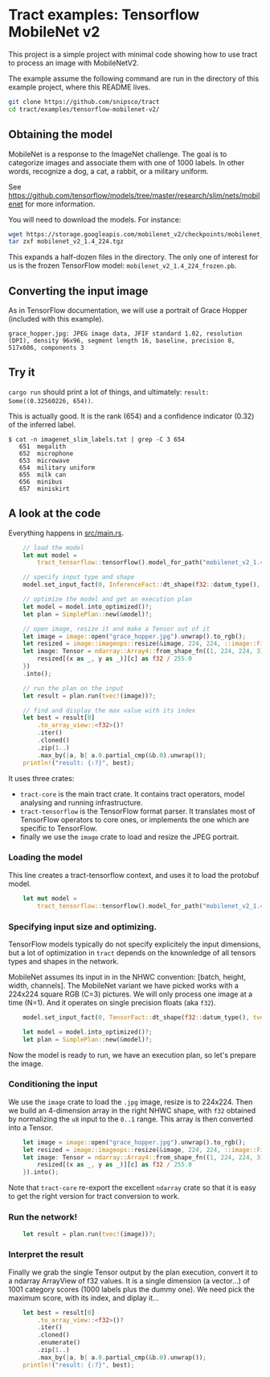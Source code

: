 # Tract examples: Tensorflow MobileNet v2

This project is a simple project with minimal code showing how to use tract to
process an image with MobileNetV2.

The example assume the following command are run in the directory of this
example project, where this README lives.

```sh
git clone https://github.com/snipsco/tract
cd tract/examples/tensorflow-mobilenet-v2/
```

## Obtaining the model 

MobileNet is a response to the ImageNet challenge. The goal is to categorize
images and associate them with one of 1000 labels. In other words, recognize a
dog, a cat, a rabbit, or a military uniform.

See https://github.com/tensorflow/models/tree/master/research/slim/nets/mobilenet for more information.

You will need to download the models. For instance:

```sh
wget https://storage.googleapis.com/mobilenet_v2/checkpoints/mobilenet_v2_1.4_224.tgz
tar zxf mobilenet_v2_1.4_224.tgz
```

This expands a half-dozen files in the directory. The only one of interest
for us is the frozen TensorFlow model: `mobilenet_v2_1.4_224_frozen.pb`.

## Converting the input image

As in TensorFlow documentation, we will use a portrait of Grace Hopper
(included with this example).

```
grace_hopper.jpg: JPEG image data, JFIF standard 1.02, resolution (DPI), density 96x96, segment length 16, baseline, precision 8, 517x606, components 3
```

## Try it

`cargo run` should print a lot of things, and ultimately: `result: Some((0.32560226, 654))`.

This is actually good. It is the rank (654) and a confidence indicator (0.32)
of the inferred label.

```
$ cat -n imagenet_slim_labels.txt | grep -C 3 654
   651  megalith
   652  microphone
   653  microwave
   654  military uniform
   655  milk can
   656  minibus
   657  miniskirt
```

## A look at the code

Everything happens in [src/main.rs](src/main.rs).

```rust
    // load the model
    let mut model =
        tract_tensorflow::tensorflow().model_for_path("mobilenet_v2_1.4_224_frozen.pb")?;

    // specify input type and shape
    model.set_input_fact(0, InferenceFact::dt_shape(f32::datum_type(), tvec!(1, 224, 224, 3)))?;

    // optimize the model and get an execution plan
    let model = model.into_optimized()?;
    let plan = SimplePlan::new(&model)?;

    // open image, resize it and make a Tensor out of it
    let image = image::open("grace_hopper.jpg").unwrap().to_rgb();
    let resized = image::imageops::resize(&image, 224, 224, ::image::FilterType::Triangle);
    let image: Tensor = ndarray::Array4::from_shape_fn((1, 224, 224, 3), |(_, y, x, c)| {
        resized[(x as _, y as _)][c] as f32 / 255.0
    })
    .into();

    // run the plan on the input
    let result = plan.run(tvec!(image))?;

    // find and display the max value with its index
    let best = result[0]
        .to_array_view::<f32>()?
        .iter()
        .cloned()
        .zip(1..)
        .max_by(|a, b| a.0.partial_cmp(&b.0).unwrap());
    println!("result: {:?}", best);
```

It uses three crates:

* `tract-core` is the main tract crate. It contains tract operators, model
    analysing and running infrastructure.
* `tract-tensorflow` is the TensorFlow format parser. It translates most of
    TensorFlow operators to core ones, or implements the one which are specific
    to TensorFlow.
* finally we use the `image` crate to load and resize the JPEG portrait.


### Loading the model

This line creates a tract-tensorflow context, and uses it to load the protobuf
model.

```rust
    let mut model =
        tract_tensorflow::tensorflow().model_for_path("mobilenet_v2_1.4_224_frozen.pb")?;
```

### Specifying input size and optimizing.

TensorFlow models typically do not specify explicitely the input dimensions,
but a lot of optimization in `tract` depends on the knownledge of all tensors
types and shapes in the network.

MobileNet assumes its input in in the NHWC convention: [batch, height, width,
channels]. The MobileNet variant we have picked works with a 224x224 square
RGB (C=3) pictures. We will only process one image at a time (N=1).
And it operates on single precision floats (aka `f32`).

```rust
    model.set_input_fact(0, TensorFact::dt_shape(f32::datum_type(), tvec!(1, 224, 224, 3)))?;

    let model = model.into_optimized()?;
    let plan = SimplePlan::new(&model)?;
```

Now the model is ready to run, we have an execution plan, so let's prepare the
image.

### Conditioning the input

We use the `image` crate to load the `.jpg` image, resize is to 224x224. Then
we build an 4-dimension array in the right NHWC shape, with `f32` obtained by
normalizing the `u8` input to the `0..1` range. This array is then converted
into a Tensor.

```rust
    let image = image::open("grace_hopper.jpg").unwrap().to_rgb();
    let resized = image::imageops::resize(&image, 224, 224, ::image::FilterType::Triangle);
    let image: Tensor = ndarray::Array4::from_shape_fn((1, 224, 224, 3), |(_, y, x, c)| {
        resized[(x as _, y as _)][c] as f32 / 255.0
    }).into();
```

Note that `tract-core` re-export the excellent `ndarray` crate so that it is
easy to get the right version for tract conversion to work.

### Run the network!

```rust
    let result = plan.run(tvec!(image))?;
```

### Interpret the result

Finally we grab the single Tensor output by the plan execution, convert it to a
ndarray ArrayView of f32 values. It is a single dimension (a vector...) of 1001
category scores (1000 labels plus the dummy one). We need pick the maximum
score, with its index, and diplay it...

```rust
    let best = result[0]
        .to_array_view::<f32>()?
        .iter()
        .cloned()
        .enumerate()
        .zip(1..)
        .max_by(|a, b| a.0.partial_cmp(&b.0).unwrap());
    println!("result: {:?}", best);
```
